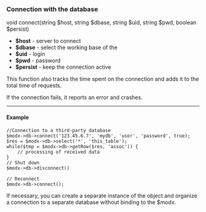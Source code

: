 ### Connection with the database

void connect(string $host, string $dbase, string $uid, string $pwd, boolean $persist)

* **$host** - server to connect 
* **$dbase** - select the working base of the 
* **$uid** - login 
* **$pwd** - password 
* **$persist** - keep the connection active 

This function also tracks the time spent on the connection and adds it to the total time of requests.

If the connection fails, it reports an error and crashes.

***

#### Example

```
//Connection to a third-party database
$modx->db->connect('123.45.6.7', 'mydb', 'user', 'password', true);  
$res = $modx->db->select('*', 'this_table');  
while($tmp = $modx->db->getRow($res, 'assoc')) {  
	// processing of received data  
}  
// Shut down  
$modx->db->disconnect()   

// Reconnect  
$modx->db->connect();
```
If necessary, you can create a separate instance of the object and organize a connection to a separate database without binding to the $modx.
